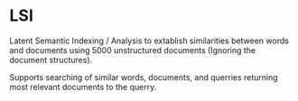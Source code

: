 # LSI

Latent Semantic Indexing / Analysis to extablish similarities between words and documents using 5000 unstructured documents (Ignoring the document structures).

Supports searching of similar words, documents, and querries returning most relevant documents to the querry.
